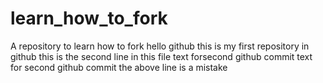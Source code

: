 # learn_how_to_fork
A repository to learn how to fork
hello github this is my first repository in github
this is the second line in this file
text forsecond github commit 
text for second github commit the above line is a mistake
